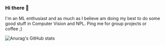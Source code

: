 ### Hi there 👋
I'm an ML enthusiast and as much as I believe am doing my best to do some good stuff in Computer Vision and NPL. Ping me for group projects or coffee ;) 

![Anurag's GitHub stats](https://github-readme-stats.vercel.app/api?username=devanshpratapsingh&show_icons=true&theme=blue-green)



<!--
**devanshpratapsingh/devanshpratapsingh** is a ✨ _special_ ✨ repository because its `README.md` (this file) appears on your GitHub profile.

[![Readme Card](https://github-readme-stats.vercel.app/api/pin/?username=devanshpratapsingh&repo=Paper_Implementations&theme=blue-green)](https://github.com/devanshpratapsingh/Paper_Implementations)

### Contact Info
You can find me at [<img src="https://github.com/AakritiKinra/AakritiKinra/blob/main/linkedin.svghttps://github.com/devanshpratapsingh/devanshpratapsingh/blob/main/linkedin.svg" width="30px">](https://www.linkedin.com/in/devanshps25/) and [<img src="https://github.com/devanshpratapsingh/devanshpratapsingh/blob/main/instagram.svg" width="30px">](https://www.instagram.com/devanshh25/)

Here are some ideas to get you started:

- 🔭 I’m currently working on ...
- 🌱 I’m currently learning ...
- 👯 I’m looking to collaborate on ...
- 🤔 I’m looking for help with ...
- 💬 Ask me about ...
- 📫 How to reach me: ...
- 😄 Pronouns: ...
- ⚡ Fun fact: ...
-->
